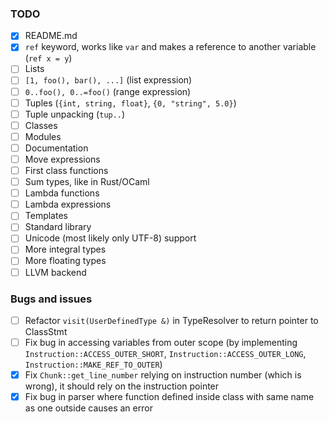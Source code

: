 ### TODO

- [x] README.md
- [x] `ref` keyword, works like `var` and makes a reference to another variable
  (`ref x = y`)
- [ ] Lists
- [ ] `[1, foo(), bar(), ...]` (list expression)
- [ ] `0..foo(), 0..=foo()` (range expression)
- [ ] Tuples (`{int, string, float}`, `{0, "string", 5.0}`)
- [ ] Tuple unpacking (`tup..`)
- [ ] Classes
- [ ] Modules
- [ ] Documentation
- [ ] Move expressions
- [ ] First class functions
- [ ] Sum types, like in Rust/OCaml
- [ ] Lambda functions
- [ ] Lambda expressions
- [ ] Templates
- [ ] Standard library
- [ ] Unicode (most likely only UTF-8) support
- [ ] More integral types
- [ ] More floating types
- [ ] LLVM backend

### Bugs and issues

- [ ] Refactor `visit(UserDefinedType &)` in TypeResolver to return pointer to
  ClassStmt
- [ ] Fix bug in accessing variables from outer scope (by implementing
  `Instruction::ACCESS_OUTER_SHORT`, `Instruction::ACCESS_OUTER_LONG`,
  `Instruction::MAKE_REF_TO_OUTER`)
- [x] Fix `Chunk::get_line_number` relying on instruction number (which is
  wrong), it should rely on the instruction pointer
- [x] Fix bug in parser where function defined inside class with same name as
  one outside causes an error
